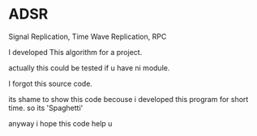 # ADSR
Signal Replication, Time Wave Replication, RPC

I developed This algorithm for a project.

actually this could be tested if u have ni module.

I forgot this source code.

its shame to show this code becouse i developed this program for short time. 
so its 'Spaghetti'

anyway i hope this code help u



